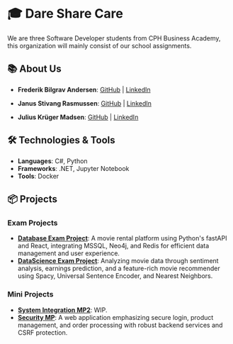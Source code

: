 # 🎓 **Dare Share Care**

We are three Software Developer students from CPH Business Academy, this organization will mainly consist of our school assignments.

## 📚 **About Us**

- **Frederik Bilgrav Andersen**: [GitHub](https://github.com/FrederikBA) | [LinkedIn](https://www.linkedin.com/in/frederikba)

- **Janus Stivang Rasmussen**: [GitHub](https://github.com/Janussr) | [LinkedIn](https://www.linkedin.com/in/janus-rasmussen-5882021a5)

- **Julius Krüger Madsen**: [GitHub](https://github.com/JuliusKryger) | [LinkedIn](https://www.linkedin.com/in/julius-kruger/)

## 🛠 **Technologies & Tools**

- **Languages**: C#, Python
- **Frameworks**: .NET, Jupyter Notebook
- **Tools**: Docker

## 📦 **Projects**

### Exam Projects

- **[Database Exam Project](https://github.com/Dare-Share-Care/DatabaseExam)**: A movie rental platform using Python's fastAPI and React, integrating MSSQL, Neo4j, and Redis for efficient data management and user experience.
- **[DataScience Exam Project](https://github.com/Dare-Share-Care/DataScienceExam)**: Analyzing movie data through sentiment analysis, earnings prediction, and a feature-rich movie recommender using Spacy, Universal Sentence Encoder, and Nearest Neighbors.

### Mini Projects

- **[System Integration MP2](https://github.com/Dare-Share-Care/SystemIntegrationMP2-Application)**: WIP.
- **[Security MP](https://github.com/Dare-Share-Care/SecurityMP)**: A web application emphasizing secure login, product management, and order processing with robust backend services and CSRF protection.
